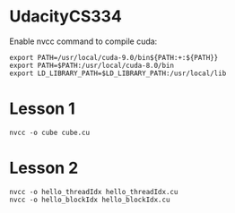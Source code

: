 # UdacityCS334

Enable nvcc command to compile cuda:
```
export PATH=/usr/local/cuda-9.0/bin${PATH:+:${PATH}}
export PATH=$PATH:/usr/local/cuda-8.0/bin
export LD_LIBRARY_PATH=$LD_LIBRARY_PATH:/usr/local/lib
```

# Lesson 1
```
nvcc -o cube cube.cu
```

# Lesson 2
```
nvcc -o hello_threadIdx hello_threadIdx.cu                                                                                                                                                                  
nvcc -o hello_blockIdx hello_blockIdx.cu
```
